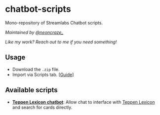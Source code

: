 # chatbot-scripts

Mono-repository of Streamlabs Chatbot scripts.

_Maintained by [@neoncraze\_](http://twitch.tv/neoncraze_)_

_Like my work? Reach out to me if you need something!_

## Usage

- Download the `.zip` file.
- Import via Scripts tab. [[Guide](https://github.com/StreamlabsSupport/Streamlabs-Chatbot#scripts-not-loading)]

## Available scripts

- **[Teppen Lexicon chatbot](teppen-lexicon)**: Allow chat to interface with [Teppen Lexicon](http://teppenlexicon.com) and search for cards directly.
